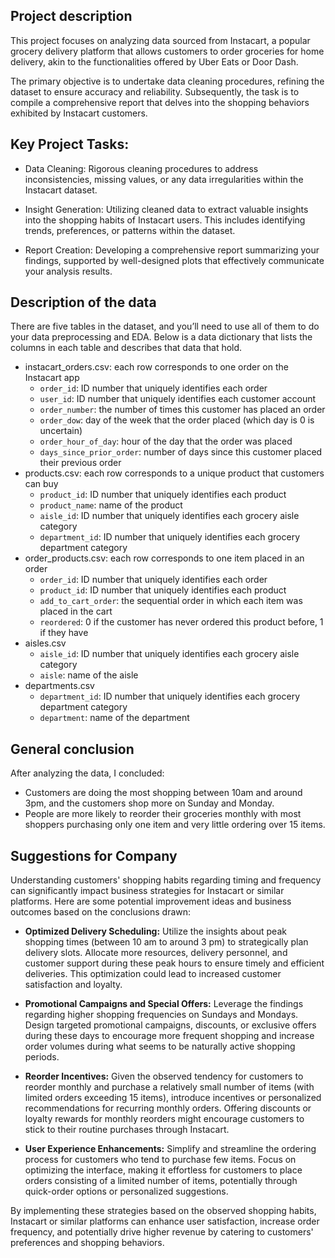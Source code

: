 ## Project description

This project focuses on analyzing data sourced from Instacart, a popular grocery delivery platform that allows customers to order groceries for home delivery, akin to the functionalities offered by Uber Eats or Door Dash.

The primary objective is to undertake data cleaning procedures, refining the dataset to ensure accuracy and reliability. Subsequently, the task is to compile a comprehensive report that delves into the shopping behaviors exhibited by Instacart customers.

## Key Project Tasks:

- Data Cleaning: Rigorous cleaning procedures to address inconsistencies, missing values, or any data irregularities within the Instacart dataset.

- Insight Generation: Utilizing cleaned data to extract valuable insights into the shopping habits of Instacart users. This includes identifying trends, preferences, or patterns within the dataset.

- Report Creation: Developing a comprehensive report summarizing your findings, supported by well-designed plots that effectively communicate your analysis results.

## Description of the data

There are five tables in the dataset, and you’ll need to use all of them to do your data preprocessing and EDA. Below is a data dictionary that lists the columns in each table and describes that data that hold.
- instacart_orders.csv: each row corresponds to one order on the Instacart app
  - `order_id`: ID number that uniquely identifies each order
  - `user_id`: ID number that uniquely identifies each customer account
  - `order_number`: the number of times this customer has placed an order
  - `order_dow`: day of the week that the order placed (which day is 0 is uncertain)
  - `order_hour_of_day`: hour of the day that the order was placed
  - `days_since_prior_order`: number of days since this customer placed their previous order
- products.csv: each row corresponds to a unique product that customers can buy
  - `product_id`: ID number that uniquely identifies each product
  - `product_name`: name of the product
  - `aisle_id`: ID number that uniquely identifies each grocery aisle category
  - `department_id`: ID number that uniquely identifies each grocery department category
- order_products.csv: each row corresponds to one item placed in an order
  - `order_id`: ID number that uniquely identifies each order
  - `product_id`: ID number that uniquely identifies each product
  - `add_to_cart_order`: the sequential order in which each item was placed in the cart
  - `reordered`: 0 if the customer has never ordered this product before, 1 if they have
- aisles.csv
  - `aisle_id`: ID number that uniquely identifies each grocery aisle category
  - `aisle`: name of the aisle
- departments.csv
  - `department_id`: ID number that uniquely identifies each grocery department category
  - `department`: name of the department

## General conclusion

After analyzing the data, I concluded:
- Customers are doing the most shopping between 10am and around 3pm, and the customers shop more on Sunday and Monday.
- People are more likely to reorder their groceries monthly with most shoppers purchasing only one item and very little ordering over 15 items.

## Suggestions for Company

Understanding customers' shopping habits regarding timing and frequency can significantly impact business strategies for Instacart or similar platforms. Here are some potential improvement ideas and business outcomes based on the conclusions drawn:

- **Optimized Delivery Scheduling:** Utilize the insights about peak shopping times (between 10 am to around 3 pm) to strategically plan delivery slots. Allocate more resources, delivery personnel, and customer support during these peak hours to ensure timely and efficient deliveries. This optimization could lead to increased customer satisfaction and loyalty.

- **Promotional Campaigns and Special Offers:** Leverage the findings regarding higher shopping frequencies on Sundays and Mondays. Design targeted promotional campaigns, discounts, or exclusive offers during these days to encourage more frequent shopping and increase order volumes during what seems to be naturally active shopping periods.

- **Reorder Incentives:** Given the observed tendency for customers to reorder monthly and purchase a relatively small number of items (with limited orders exceeding 15 items), introduce incentives or personalized recommendations for recurring monthly orders. Offering discounts or loyalty rewards for monthly reorders might encourage customers to stick to their routine purchases through Instacart.

- **User Experience Enhancements:** Simplify and streamline the ordering process for customers who tend to purchase few items. Focus on optimizing the interface, making it effortless for customers to place orders consisting of a limited number of items, potentially through quick-order options or personalized suggestions.

By implementing these strategies based on the observed shopping habits, Instacart or similar platforms can enhance user satisfaction, increase order frequency, and potentially drive higher revenue by catering to customers' preferences and shopping behaviors.
